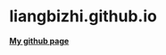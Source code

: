 liangbizhi.github.io
===================

__[My github page](http://liangbizhi.github.io "welcome to my page!")__
